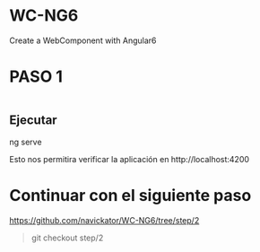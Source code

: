 # WC-NG6
Create a WebComponent with Angular6

# PASO 1

```javascript

```

## Ejecutar
ng serve

Esto nos permitira verificar la aplicación en http://localhost:4200


# Continuar con el siguiente paso
https://github.com/navickator/WC-NG6/tree/step/2

> git checkout step/2